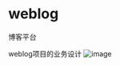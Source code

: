 # weblog
博客平台

weblog项目的业务设计
![image](https://user-images.githubusercontent.com/105648852/212812633-9f9f759c-b45d-495a-9bbc-38bbcedd84da.png)
